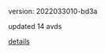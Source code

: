 version: 2022033010-bd3a

updated 14 avds

[details](https://github.com/0x74f917491bfa7ebfa379/ali_avd_db/blob/master/change_log/2022/03/30/10/bd3a.txt)
